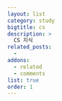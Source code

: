 ```yaml
---
layout: list
category: study
bigtitle: cs
description: >
  CS 지식
related_posts:
  -
addons:
  - related
  - comments
list: true
order: 1
---
```

